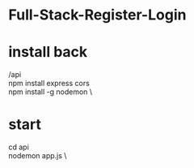 # Full-Stack-Register-Login
 
# install back
/api \
npm install express cors \
npm install -g nodemon \

# start
cd api \
nodemon app.js \
